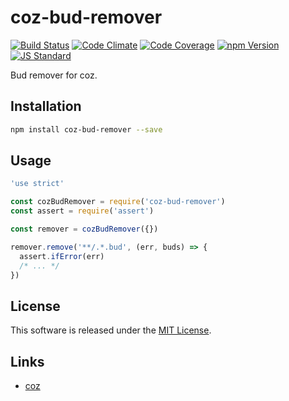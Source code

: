 coz-bud-remover
==========

<!---
This file is generated by ape-tmpl. Do not update manually.
--->

<!-- Badge Start -->
<a name="badges"></a>

[![Build Status][bd_travis_shield_url]][bd_travis_url]
[![Code Climate][bd_codeclimate_shield_url]][bd_codeclimate_url]
[![Code Coverage][bd_codeclimate_coverage_shield_url]][bd_codeclimate_url]
[![npm Version][bd_npm_shield_url]][bd_npm_url]
[![JS Standard][bd_standard_shield_url]][bd_standard_url]

[bd_repo_url]: https://github.com/coz-labo/coz-bud-remover
[bd_travis_url]: http://travis-ci.org/coz-labo/coz-bud-remover
[bd_travis_shield_url]: http://img.shields.io/travis/coz-labo/coz-bud-remover.svg?style=flat
[bd_travis_com_url]: http://travis-ci.com/coz-labo/coz-bud-remover
[bd_travis_com_shield_url]: https://api.travis-ci.com/coz-labo/coz-bud-remover.svg?token=
[bd_license_url]: https://github.com/coz-labo/coz-bud-remover/blob/master/LICENSE
[bd_codeclimate_url]: http://codeclimate.com/github/coz-labo/coz-bud-remover
[bd_codeclimate_shield_url]: http://img.shields.io/codeclimate/github/coz-labo/coz-bud-remover.svg?style=flat
[bd_codeclimate_coverage_shield_url]: http://img.shields.io/codeclimate/coverage/github/coz-labo/coz-bud-remover.svg?style=flat
[bd_gemnasium_url]: https://gemnasium.com/coz-labo/coz-bud-remover
[bd_gemnasium_shield_url]: https://gemnasium.com/coz-labo/coz-bud-remover.svg
[bd_npm_url]: http://www.npmjs.org/package/coz-bud-remover
[bd_npm_shield_url]: http://img.shields.io/npm/v/coz-bud-remover.svg?style=flat
[bd_standard_url]: http://standardjs.com/
[bd_standard_shield_url]: https://img.shields.io/badge/code%20style-standard-brightgreen.svg

<!-- Badge End -->


<!-- Description Start -->
<a name="description"></a>

Bud remover for coz.

<!-- Description End -->




<!-- Sections Start -->
<a name="sections"></a>

<!-- Section from "doc/guides/01.Installation.md.hbs" Start -->

<a name="section-doc-guides-01-installation-md"></a>

Installation
-----

```bash
npm install coz-bud-remover --save
```


<!-- Section from "doc/guides/01.Installation.md.hbs" End -->

<!-- Section from "doc/guides/02.Usage.md.hbs" Start -->

<a name="section-doc-guides-02-usage-md"></a>

Usage
----

```javascript
'use strict'

const cozBudRemover = require('coz-bud-remover')
const assert = require('assert')

const remover = cozBudRemover({})

remover.remove('**/.*.bud', (err, buds) => {
  assert.ifError(err)
  /* ... */
})

```

<!-- Section from "doc/guides/02.Usage.md.hbs" End -->


<!-- Sections Start -->


<!-- LICENSE Start -->
<a name="license"></a>

License
-------
This software is released under the [MIT License](https://github.com/coz-labo/coz-bud-remover/blob/master/LICENSE).

<!-- LICENSE End -->


<!-- Links Start -->
<a name="links"></a>

Links
------

+ [coz][coz_url]

[coz_url]: https://github.com/coz-labo/coz

<!-- Links End -->
